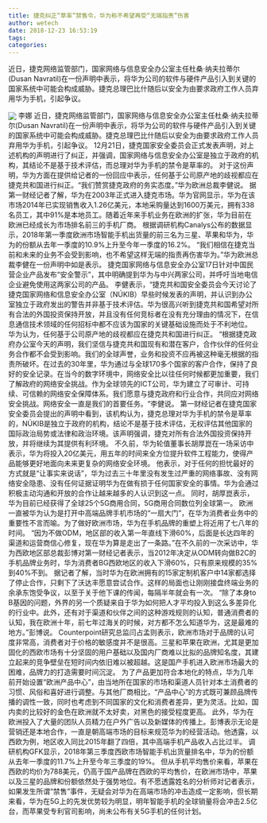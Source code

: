 ```yaml
---
title: 捷克纠正“草率”禁售令，华为称不希望再受“无端指责”伤害
author: wetech
date: 2018-12-23 16:53:19
tags: 
categories: 
---
```

近日，捷克网络监管部门，国家网络与信息安全办公室主任杜桑·纳夫拉蒂尔(Dusan Navratil)在一份声明中表示，将华为公司的软件与硬件产品引入到关键的国家系统中可能会构成威胁。捷克总理巴比什随后以安全为由要求政府工作人员弃用华为手机，引起争议。
<!-- more -->
<img align="center" border="0" src="https://imgcdn.yicai.com/uppics/images/2018/12/00ec1381a2cb9571202dc7a9030d946a.jpg" />
李娜
近日，捷克网络监管部门，国家网络与信息安全办公室主任杜桑·纳夫拉蒂尔(Dusan Navratil)在一份声明中表示，将华为公司的软件与硬件产品引入到关键的国家系统中可能会构成威胁。捷克总理巴比什随后以安全为由要求政府工作人员弃用华为手机，引起争议。
12月21日，捷克国家安全委员会正式发表声明，对上述机构的声明进行了纠正，并强调，国家网络与信息安全办公室是独立于政府的机构，其结论不是基于技术评估，而总理对华为手机的禁令是草率的。
对于这份声明，华为方面在提供给记者的一份回应中表示，任何基于公司原产地的歧视都应在捷克共和国进行纠正。“我们赞赏捷克政府的务实态度。”华为欧洲总裁李健说。
据第一财经记者了解，华为在2003年正式进入捷克市场。华为官网显示，华为在该市场2014年已实现销售收入1.26亿美元，本地采购量达到1600万美元，拥有338名员工，其中91%是本地员工。随着近年来手机业务在欧洲的扩张，华为目前在欧洲已经成长为市场排名前三的手机厂商。
根据调研机构Canalys公布的数据显示，2018年第一季度欧洲市场智能手机出货量的前三名为三星、苹果和华为，华为的份额从去年一季度的10.9%上升至今年一季度的16.2%。
“我们相信在捷克当前和未来的业务不会受到影响，也不希望这样无端的指责再伤害华为。”华为欧洲总裁李健在一份声明中如是表示。
捷克国家网络与信息安全办公室17日针对中国民营企业产品发布“安全警示”，其中明确提到华为与中兴两家公司，并呼吁当地电信企业避免使用这两家公司的产品。
李健表示，“捷克共和国安全委员会今天讨论了捷克国家网络和信息安全办公室（NÚKIB）早些时候发表的声明，并认识到办公室独立于政府发出的警告并非基于技术评估。华为很高兴听到捷克共和国希望对所有合法的外国投资保持开放，并且没有任何竞标者在没有充分理由的情况下，在信息通信技术领域的任何招标中都不应该为国家的关键基础设施而处于不利地位。
华为认为，任何基于公司原产地的歧视都应在捷克共和国进行纠正。
“根据捷克政府办公室今天的声明，我们坚信与捷克共和国现有和潜在客户，合作伙伴的任何业务合作都不会受到影响。我们的全球声誉，业务和投资不应再被这种毫无根据的指责所破坏。在过去的30年里，华为通过与全球170多个国家的客户合作，保持了良好的安全记录。在当今的数字环境中，网络安全比以往任何时候都更加重要，我们了解政府的网络安全挑战。作为全球领先的ICT公司，华为建立了可审计、可持续、可信赖的网络安全保障体系。我们愿意与捷克政府和行业合作，共同应对网络安全挑战。网络安全一直是我们的首要任务。“李健说。
第一财经记者在捷克国家安全委员会提出的声明中看到，该机构认为，捷克总理对华为手机的禁令是草率的，NÚKIB是独立于政府的机构，结论不是基于技术评估，无权评估其他国家的国际政治局势或法律和政治环境。该声明强调，捷克对所有合法外国投资保持开放，并将继续为其提供有利环境。
不久前，华为轮值董事长胡厚崑在一场采访中表示，华为将投入20亿美元，用五年的时间来全方位提升软件工程能力，使得产品能够更好地面向未来更复杂的网络安全环境。
他表示，对于任何的担忧最好的方式就是“让事实来说话”，华为过去三十年里没有发生过严重的网络事故、没有网络安全隐患、没有任何证据证明华为在做有损于任何国家安全的事情。华为会通过积极主动沟通和开放的合作让越来越多的人认识到这一点。
同时，胡厚崑表示，华为目前已经获得了全球25个5G商用合同，5G商用合同数位列全球第一。
欧洲一直被华为认为是打开中高端品牌手机市场的“一扇大门”，在华为消费者业务中的重要性不言而喻。为了做好欧洲市场，华为在手机品牌的重塑上将近用了七八年的时间。
“因为不做ODM，地区部的收入第一年直线下滑60%，后面是长达四年的渠道和运营商信心修复，现在华为算是走出了一条路。”在不久前的一次采访中，华为西欧地区部总裁彭博对第一财经记者表示，当2012年决定从ODM转向做B2C的手机品牌业务时，华为消费者BG西欧地区的收入下滑60%，只有原来规模的35%到40%不到。
据记者了解，当时华为在欧洲拥有的15家定制机客户中14家都选择了停止合作，只剩下了沃达丰愿意尝试合作。这样的局面也让刚刚接盘终端业务的余承东饱受争议，以至于关于他下课的传闻，每隔半年就会有一次。
“除了本身to B基因的问题，外界的另一个质疑来自于华为如何把人才平均投入到这么多差异化的行业中。此外，还有对于渠道和伙伴之间的这种游戏规则的认知，普通消费者的认知，我在欧洲十年，前七年过海关的时候，对方都不怎么知道华为，这是最难的地方。”彭博说。
Counterpoint研究总监闫占孟则表示，欧洲市场对于品牌的认可度非常高，消费者对于价格的敏感度并不是很高。三星和苹果在欧洲，尤其是更加固化的西欧市场有十分坚固的用户基础以及国内厂商难以比拟的品牌知名度，其建立起来的竞争壁垒在短时间内依旧难以被超越。这是国产手机进入欧洲市场最大的困难，品牌力的打造需要时间沉淀。
为了产品更加符合本地化的特点，华为几年前开始设置“欧洲产品中心”，由当地所在国家的市场和渠道人员针对本土消费者的习惯、风俗和喜好进行调整。与其他厂商相比，“产品中心”的方式既可兼顾品牌传播的调性一致，同时也考虑到不同国家的文化和消费者差异，更为灵活。比如，国内卖的比较好的金色在欧洲就不太好卖，对黑色的接受程度更高。
此外，华为在欧洲投入了大量的团队人员精力在户外广告以及新媒体的传播上。彭博表示无论是营销还是本地合作，一直是朝高端市场的目标来规范华为的经营活动。他透露，以西欧为例，地区收入同比2015年翻了四倍，其中高端手机产品收入占比过半。
调研机构GFK显示，2018年第三季度西欧市场智能手机出货量排名中，华为的份额从去年一季度的11.7%上升至今年三季度的19%。
但从手机平均售价来看，苹果在西欧的均价为788美元，仍高于国产品牌在西欧的平均售价，在欧洲市场中，苹果以及三星的品牌和份额依然处于强势地位。有不愿透露姓名的分析师对记者表示，如果发生所谓“禁售”事件，无疑会对华为在高端市场的冲击造成一定影响，但长期来看，华为在5G上的先发优势较为明显，明年智能手机的全球销量将会冲击2.5亿台，而苹果受专利官司影响，尚未公布有关5G手机的任何计划。
 
 
